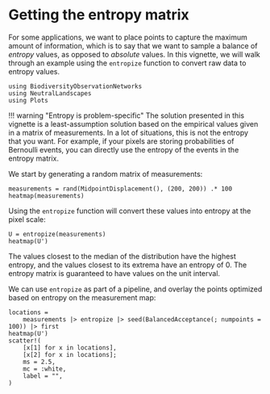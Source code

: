 # Getting the entropy matrix

For some applications, we want to place points to capture the maximum amount of
information, which is to say that we want to sample a balance of *entropy*
values, as opposed to *absolute* values. In this vignette, we will walk through
an example using the `entropize` function to convert raw data to entropy values. 


```
using BiodiversityObservationNetworks
using NeutralLandscapes
using Plots
```

!!! warning "Entropy is problem-specific"
    The solution presented in this vignette is a least-assumption solution based
    on the empirical values given in a matrix of measurements. In a lot of
    situations, this is not the entropy that you want. For example, if your pixels are storing probabilities of Bernoulli events, you can directly use the entropy of the events in the entropy matrix.

We start by generating a random matrix of measurements:

```
measurements = rand(MidpointDisplacement(), (200, 200)) .* 100
heatmap(measurements)
```

Using the `entropize` function will convert these values into entropy at the
pixel scale: 

```
U = entropize(measurements)
heatmap(U')
```

The values closest to the median of the distribution have the highest entropy, and the values closest to its extrema have an entropy of 0. The entropy matrix is guaranteed to have values on the unit interval.

We can use `entropize` as part of a pipeline, and overlay the points optimized based on entropy on the measurement map:

```
locations =
    measurements |> entropize |> seed(BalancedAcceptance(; numpoints = 100)) |> first
heatmap(U')
scatter!(
    [x[1] for x in locations],
    [x[2] for x in locations];
    ms = 2.5,
    mc = :white,
    label = "",
)
```
